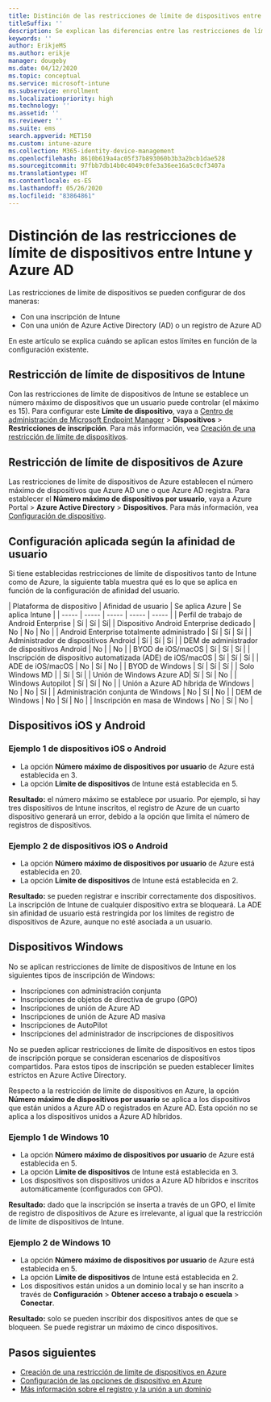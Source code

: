 ```yaml
---
title: Distinción de las restricciones de límite de dispositivos entre Intune y Azure
titleSuffix: ''
description: Se explican las diferencias entre las restricciones de límite de dispositivos de Intune y las de Azure AD.
keywords: ''
author: ErikjeMS
ms.author: erikje
manager: dougeby
ms.date: 04/12/2020
ms.topic: conceptual
ms.service: microsoft-intune
ms.subservice: enrollment
ms.localizationpriority: high
ms.technology: ''
ms.assetid: ''
ms.reviewer: ''
ms.suite: ems
search.appverid: MET150
ms.custom: intune-azure
ms.collection: M365-identity-device-management
ms.openlocfilehash: 8610b619a4ac05f37b893060b3b3a2bcb1dae528
ms.sourcegitcommit: 97fbb7db14b0c4049c0fe3a36ee16a5c0cf3407a
ms.translationtype: HT
ms.contentlocale: es-ES
ms.lasthandoff: 05/26/2020
ms.locfileid: "83864861"
---
```

# <a name="understand-intune-and-azure-ads-device-limit-restrictions"></a>Distinción de las restricciones de límite de dispositivos entre Intune y Azure AD

Las restricciones de límite de dispositivos se pueden configurar de dos maneras:
- Con una inscripción de Intune
- Con una unión de Azure Active Directory (AD) o un registro de Azure AD

En este artículo se explica cuándo se aplican estos límites en función de la configuración existente.

## <a name="intune-device-limit-restrictions"></a>Restricción de límite de dispositivos de Intune

Con las restricciones de límite de dispositivos de Intune se establece un número máximo de dispositivos que un usuario puede controlar (el máximo es 15). Para configurar este **Límite de dispositivo**, vaya a [Centro de administración de Microsoft Endpoint Manager](https://go.microsoft.com/fwlink/?linkid=2109431) > **Dispositivos** > **Restricciones de inscripción**. Para más información, vea [Creación de una restricción de límite de dispositivos](enrollment-restrictions-set.md#create-a-device-limit-restriction).

## <a name="azure-device-limit-restriction"></a>Restricción de límite de dispositivos de Azure

Las restricciones de límite de dispositivos de Azure establecen el número máximo de dispositivos que Azure AD une o que Azure AD registra. Para establecer el **Número máximo de dispositivos por usuario**, vaya a Azure Portal > **Azure Active Directory** > **Dispositivos**. Para más información, vea [Configuración de dispositivo](https://docs.microsoft.com/azure/active-directory/devices/device-management-azure-portal).

## <a name="settings-applied-based-on-user-affinity"></a>Configuración aplicada según la afinidad de usuario

Si tiene establecidas restricciones de límite de dispositivos tanto de Intune como de Azure, la siguiente tabla muestra qué es lo que se aplica en función de la configuración de afinidad del usuario.

| Plataforma de dispositivo | Afinidad de usuario | Se aplica Azure | Se aplica Intune |
| ----- | ----- | ----- | ----- | ----- |
| Perfil de trabajo de Android Enterprise | Sí | Sí | Sí|
| Dispositivo Android Enterprise dedicado | No | No | No |
| Android Enterprise totalmente administrado | Sí | Sí | Sí |
| Administrador de dispositivos Android | Sí | Sí | Sí |
| DEM de administrador de dispositivos Android | No | | No | 
| BYOD de iOS/macOS | Sí | Sí | Sí |
| Inscripción de dispositivo automatizada (ADE) de iOS/macOS | Sí | Sí | Sí |
| ADE de iOS/macOS | No | Sí | No |
| BYOD de Windows | Sí | Sí | Sí |
| Solo Windows MD | | Sí | Sí |
| Unión de Windows Azure AD| Sí | Sí | No |
| Windows Autopilot | Sí | Sí | No |
| Unión a Azure AD híbrida de Windows | No | No | Sí |
| Administración conjunta de Windows | No | Sí | No |
| DEM de Windows | No | Sí | No |
| Inscripción en masa de Windows | No | Sí | No |


## <a name="android-and-ios-devices"></a>Dispositivos iOS y Android

### <a name="ios-or-android-devices-example-1"></a>Ejemplo 1 de dispositivos iOS o Android

- La opción **Número máximo de dispositivos por usuario** de Azure está establecida en 3.
- La opción **Límite de dispositivos** de Intune está establecida en 5.
 
**Resultado:** el número máximo se establece por usuario. Por ejemplo, si hay tres dispositivos de Intune inscritos, el registro de Azure de un cuarto dispositivo generará un error, debido a la opción que limita el número de registros de dispositivos.

### <a name="ios-or-android-devices-example-2"></a>Ejemplo 2 de dispositivos iOS o Android

- La opción **Número máximo de dispositivos por usuario** de Azure está establecida en 20.
- La opción **Límite de dispositivos** de Intune está establecida en 2.

**Resultado:** se pueden registrar e inscribir correctamente dos dispositivos. La inscripción de Intune de cualquier dispositivo extra se bloqueará. La ADE sin afinidad de usuario está restringida por los límites de registro de dispositivos de Azure, aunque no esté asociada a un usuario.

## <a name="windows-devices"></a>Dispositivos Windows

No se aplican restricciones de límite de dispositivos de Intune en los siguientes tipos de inscripción de Windows:
- Inscripciones con administración conjunta
- Inscripciones de objetos de directiva de grupo (GPO)
- Inscripciones de unión de Azure AD
- Inscripciones de unión de Azure AD masiva
- Inscripciones de AutoPilot
- Inscripciones del administrador de inscripciones de dispositivos

No se pueden aplicar restricciones de límite de dispositivos en estos tipos de inscripción porque se consideran escenarios de dispositivos compartidos. Para estos tipos de inscripción se pueden establecer límites estrictos en Azure Active Directory.

Respecto a la restricción de límite de dispositivos en Azure, la opción **Número máximo de dispositivos por usuario** se aplica a los dispositivos que están unidos a Azure AD o registrados en Azure AD. Esta opción no se aplica a los dispositivos unidos a Azure AD híbridos.

### <a name="windows-10-example-1"></a>Ejemplo 1 de Windows 10

- La opción **Número máximo de dispositivos por usuario** de Azure está establecida en 5.
- La opción **Límite de dispositivos** de Intune está establecida en 3.
- Los dispositivos son dispositivos unidos a Azure AD híbridos e inscritos automáticamente (configurados con GPO).

**Resultado:** dado que la inscripción se inserta a través de un GPO, el límite de registro de dispositivos de Azure es irrelevante,  al igual que la restricción de límite de dispositivos de Intune.

### <a name="windows-10-example-2"></a>Ejemplo 2 de Windows 10

- La opción **Número máximo de dispositivos por usuario** de Azure está establecida en 5.
- La opción **Límite de dispositivos** de Intune está establecida en 2.
- Los dispositivos están unidos a un dominio local y se han inscrito a través de **Configuración** > **Obtener acceso a trabajo o escuela** > **Conectar**.

**Resultado:** solo se pueden inscribir dos dispositivos antes de que se bloqueen. Se puede registrar un máximo de cinco dispositivos.


## <a name="next-steps"></a>Pasos siguientes

- [Creación de una restricción de límite de dispositivos en Azure](https://docs.microsoft.com/azure/active-directory/devices/device-management-azure-portal#configure-device-settings)
- [Configuración de las opciones de dispositivo en Azure](enrollment-restrictions-set.md#create-a-device-limit-restriction)
- [Más información sobre el registro y la unión a un dominio](https://docs.microsoft.com/azure/active-directory/devices/overview#getting-devices-in-azure-ad)
